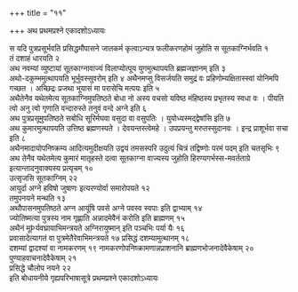 +++
title = "११"

+++
अथ प्रथमप्रश्ने एकादशोऽध्यायः

स यदि पुत्रप्रसूर्भवति प्रसिद्धमौपासने जातकर्म कृत्वाऽन्यत्र फलीकरणहोमं जुहोति स सूतकाग्निर्भवति १   
तं दशाहं धारयति २   
अथ नवम्यां व्युष्टायां सूतकाग्नावाज्यं विलाप्योत्पूय युगमुत्थापयति ब्रह्मजज्ञानम् इति ३   
अथो-दकुम्भमुत्थापयति भूर्भुवस्सुवरोम् इति ४
अथैनमप्सु विसर्जयति समुद्रं वः प्रहिणोम्यक्षितास्स्वां योनिमपि गच्छत । अच्छिद्रः प्रजथा भूयासं मा परासेचि मत्पयः इति ५   
अथैतेनैव यथेतमेत्य सूतकाग्निमुपतिष्ठते बोधा नो अस्य वचसो यविष्ठ मंहिष्ठस्य प्रभृतस्य स्वधा वः । पीयति त्वो अनु त्वो गृणाति वन्दारुस्ते तनुवं वन्दे अग्ने इति ६   
अथ पुत्रप्रसूमुपतिष्ठते सबोधि सूरिर्मघवा वसुदा वा वसुपतिः । युयोध्यस्मद्द्वेषांसि इति ७   
अथ कुमारमुत्थापयति उत्तिष्ठ ब्रह्मणस्पते । देवयन्तस्त्वेमहे । उपप्रयन्तु मरुतस्सुदानवः । इन्द्र प्राशूर्भवा सचा इति ८   
अथैनमादायोपनिष्क्रम्य आदित्यमुदीक्षयति उद्वयं तमसस्परि उदुत्यं चित्रं तद्विष्णोः परमं पदम् इति चतसृभिः ९   
अथ तेनैव यथेतमेत्य कुमारं मातृहस्ते दत्वा सूतकाग्ना वाज्यस्य जुहोति हिरण्यगर्भस्स-मवर्तताग्रे इत्यान्तादनुवाक्यस्य प्रत्यृचम् १०   
उत्सृजसि सूतकाग्निम् २२   
आयुर्दा अग्ने हविषो जुषाणः इत्यरण्योर्वा समारोपयते १२   
तमुपनयने मन्थति १३   
अथौपासनमुपतिष्ठते अग्न आयूंषि पवसे अग्ने पवस्व स्वपाः इति द्वाभ्याम् १४   
ज्योतिष्मत्या पुत्रस्य नाम गृह्णाति अन्नादमेवैनं करोति इति ब्राह्मणम् १५   
अथैनं मूÞर्यवघ्रायाभिमन्त्रयते अग्निरायुष्मान् इति पञ्चभिः पर्या यैः १६   
प्रवासादेत्यागतं वा पुत्रमेतैरेवाभिमन्त्रयते १७
प्रसिद्धं दशम्यामुत्थानम् १८   
दशम्यां द्वादश्यां वा नामकरणम् १९
नामकरणोपनिष्क्रामणान्नप्राशनानि ब्राह्मणभोजनादेवैकेषाम् २०
पुण्याहवाचनादेवैकेषाम् २१   
प्रसिद्धे चौलोप नयने २२   
इति बोधायनीये गृह्यपरिभाषासूत्रे प्रथमप्रश्ने एकादशोऽध्यायः
